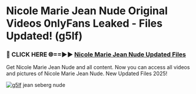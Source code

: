 # Nicole Marie Jean Nude Original Videos 0nlyFans Leaked - Files Updated! (g5lf)

<h3>🔴 CLICK HERE 🌐==►► <a href="https://tinyurl.com/5h6xmrr3" rel="nofollow">Nicole Marie Jean Nude Updated Files</a></h3>

Get Nicole Marie Jean Nude and all content. Now you can access all videos and pictures of Nicole Marie Jean Nude. New Updated Files 2025!

[![g5lf](https://i.imgur.com/KVD873Z.gif)](https://tinyurl.com/5h6xmrr3)
jean seberg nude